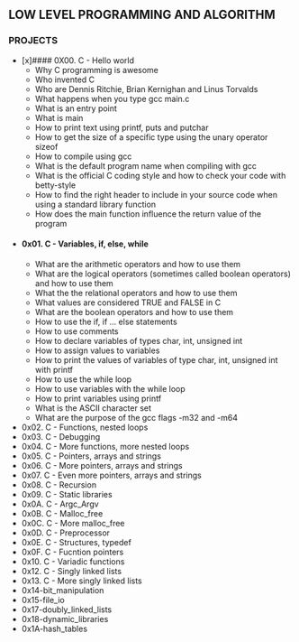 ## LOW LEVEL PROGRAMMING AND ALGORITHM
### PROJECTS
- [x]####  0X00. C - Hello world
  - Why C programming is awesome
  - Who invented C
  - Who are Dennis Ritchie, Brian Kernighan and Linus Torvalds
  - What happens when you type gcc main.c
  - What is an entry point
  - What is main
  - How to print text using printf, puts and putchar
  - How to get the size of a specific type using the unary operator sizeof
  - How to compile using gcc
  - What is the default program name when compiling with gcc
  - What is the official C coding style and how to check your code with betty-style
  - How to find the right header to include in your source code when using a standard library function
  - How does the main function influence the return value of the program
- #### 0x01. C - Variables, if, else, while
  - What are the arithmetic operators and how to use them
  - What are the logical operators (sometimes called boolean operators) and how to use them
  - What the the relational operators and how to use them
  - What values are considered TRUE and FALSE in C
  - What are the boolean operators and how to use them
  - How to use the if, if ... else statements
  - How to use comments
  - How to declare variables of types char, int, unsigned int
  - How to assign values to variables
  - How to print the values of variables of type char, int, unsigned int with printf
  - How to use the while loop
  - How to use variables with the while loop
  - How to print variables using printf
  - What is the ASCII character set
  - What are the purpose of the gcc flags -m32 and -m64
- 0x02. C - Functions, nested loops
- 0x03. C - Debugging 
- 0x04. C - More functions, more nested loops
- 0x05. C - Pointers, arrays and strings
- 0x06. C - More pointers, arrays and strings 
- 0x07. C - Even more pointers, arrays and strings
- 0x08. C - Recursion
- 0x09. C - Static libraries
- 0x0A. C - Argc_Argv
- 0x0B. C - Malloc_free
- 0x0C. C - More malloc_free
- 0x0D. C - Preprocessor
- 0x0E. C - Structures, typedef
- 0x0F. C - Fucntion pointers
- 0x10. C - Variadic functions
- 0x12. C - Singly linked lists
- 0x13. C - More singly linked lists
- 0x14-bit_manipulation
- 0x15-file_io
- 0x17-doubly_linked_lists
- 0x18-dynamic_libraries
- 0x1A-hash_tables

